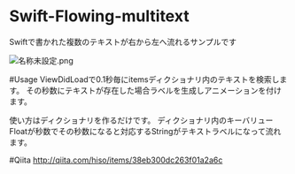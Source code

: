 # Swift-Flowing-multitext
Swiftで書かれた複数のテキストが右から左へ流れるサンプルです

![名称未設定.png](https://qiita-image-store.s3.amazonaws.com/0/62043/751677f6-1551-7f0e-94cd-b3d1c0968f54.png)

#Usage
ViewDidLoadで0.1秒毎にitemsディクショナリ内のテキストを検索します。
その秒数にテキストが存在した場合ラベルを生成しアニメーションを付けます。

使い方はディクショナリを作るだけです。
ディクショナリ内のキーバリューFloatが秒数でその秒数になると対応するStringがテキストラベルになって流れます。

#Qiita
http://qiita.com/hiso/items/38eb300dc263f01a2a6c
